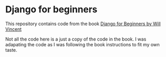 # Django for beginners

This repository contains code from the book
[Django for Beginners by Will Vincent](https://wsvincent.com/django-for-beginners-42-update/)

Not all the code here is a just a copy of the code in the book.
I was adapating the code as I was following the book instructions to
fit my own taste.